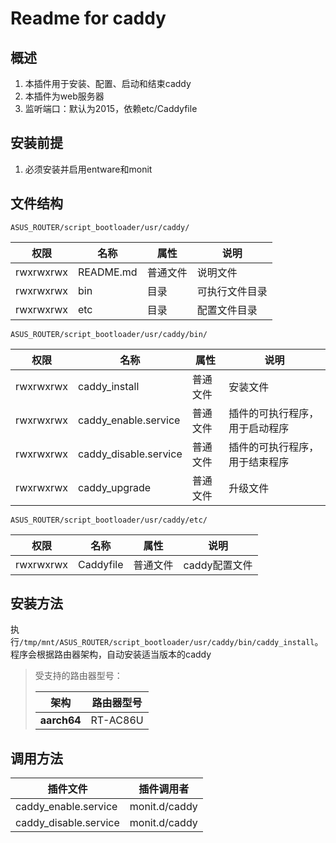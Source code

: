 # Readme for caddy

## 概述

1. 本插件用于安装、配置、启动和结束caddy
2. 本插件为web服务器
3. 监听端口：默认为2015，依赖etc/Caddyfile

## 安装前提

1. 必须安装并启用entware和monit

## 文件结构

`ASUS_ROUTER/script_bootloader/usr/caddy/`

| 权限      | 名称      | 属性     | 说明           |
| --------- | --------- | -------- | -------------- |
| rwxrwxrwx | README.md | 普通文件 | 说明文件       |
| rwxrwxrwx | bin       | 目录     | 可执行文件目录 |
| rwxrwxrwx | etc       | 目录     | 配置文件目录   |

`ASUS_ROUTER/script_bootloader/usr/caddy/bin/`

| 权限      | 名称                   | 属性     | 说明                                                      |
| --------- | ---------------------- | -------- | --------------------------------------------------------- |
| rwxrwxrwx | caddy_install          | 普通文件 | 安装文件                                                  |
| rwxrwxrwx | caddy_enable.service   | 普通文件 | 插件的可执行程序，用于启动程序                            |
| rwxrwxrwx | caddy_disable.service  | 普通文件 | 插件的可执行程序，用于结束程序                            |
| rwxrwxrwx | caddy_upgrade          | 普通文件 | 升级文件                                                  |

`ASUS_ROUTER/script_bootloader/usr/caddy/etc/`

| 权限      | 名称          | 属性     | 说明                           |
| --------- | ------------- | -------- | ------------------------------ |
| rwxrwxrwx | Caddyfile   | 普通文件 | caddy配置文件 |

## 安装方法

执行`/tmp/mnt/ASUS_ROUTER/script_bootloader/usr/caddy/bin/caddy_install`。程序会根据路由器架构，自动安装适当版本的caddy

   > 受支持的路由器型号：
   >
   > | 架构        | 路由器型号                                                                         |
   > | ----------- | ---------------------------------------------------------------------------------- |
   > | **aarch64** | RT-AC86U                                                                           |

## 调用方法

| 插件文件              | 插件调用者    |
| ------------------    | ------------  |
| caddy_enable.service  | monit.d/caddy |
| caddy_disable.service | monit.d/caddy |